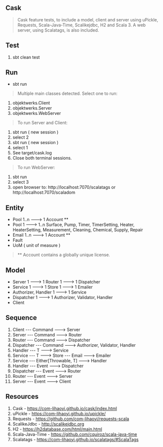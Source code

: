 Cask
----
>Cask feature tests, to include a model, client and server using uPickle, Requests, Scala-Java-Time, Scalikejdbc, H2 and Scala 3.
>A web server, using Scalatags, is also included.

Test
----
1. sbt clean test

Run
---
* sbt run
>Multiple main classes detected. Select one to run:
1. objektwerks.Client
2. objektwerks.Server
3. objektwerks.WebServer

>To run Server and Client:
1. sbt run ( new session )
2. select 2
3. sbt run ( new session )
4. select 1
5. See target/cask.log
6. Close both terminal sessions.

>To run WebServer:
1. sbt run
2. select 3
3. open browser to: http://localhost:7070/scalatags or http://localhost:7070/scaladom

Entity
------
* Pool 1..n ---> 1 Account **
* Pool 1 ---> 1..n Surface, Pump, Timer, TimerSetting, Heater, HeaterSetting, Measurement, Cleaning, Chemical, Supply, Repair
* Email 1..n ---> 1 Account **
* Fault
* UoM ( unit of measure )
>** Account contains a globally unique license.

Model
-----
* Server 1 ---> 1 Router 1 ---> 1 Dispatcher
* Service 1 ---> 1 Store 1 ---> 1 Emailer
* Authorizer, Handler 1 ---> 1 Service
* Dispatcher 1 ---> 1 Authorizer, Validator, Handler
* Client

Sequence
--------
1. Client --- Command ---> Server
2. Server --- Command ---> Router
3. Router --- Command ---> Dispatcher
4. Dispatcher --- Command ---> Authorizer, Validator, Handler
5. Handler --- T ---> Service
6. Service --- T ---> Store --- Email ---> Emailer
7. Service --- Either[Throwable, T] ---> Handler
8. Handler --- Event ---> Dispatcher
9. Dispatcher --- Event ---> Router
10. Router --- Event ---> Server
11. Server --- Event ---> Client

Resources
---------
1. Cask - https://com-lihaoyi.github.io/cask/index.html
2. uPickle - https://com-lihaoyi.github.io/upickle/
3. Requests - https://github.com/com-lihaoyi/requests-scala
4. ScalikeJdbc - http://scalikejdbc.org
5. H2 - https://h2database.com/html/main.html
6. Scala-Java-Time - https://github.com/cquiroz/scala-java-time
7. Scalatags - https://com-lihaoyi.github.io/scalatags/#ScalaTags